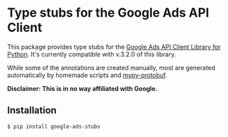 # Type stubs for the Google Ads API Client
This package provides type stubs for the [Google Ads API Client Library for Python](https://github.com/googleads/google-ads-python). It's currently compatible with v.3.2.0 of this library.

While some of the annotations are created manually, most are generated automatically by homemade scripts and [mypy-protobuf](https://github.com/dropbox/mypy-protobuf).

**Disclaimer: This is in no way affiliated with Google.**

## Installation
```
$ pip install google-ads-stubs
```
